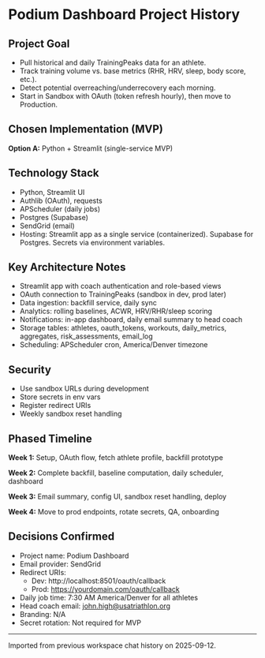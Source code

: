 # Podium Dashboard Project History

## Project Goal
- Pull historical and daily TrainingPeaks data for an athlete.
- Track training volume vs. base metrics (RHR, HRV, sleep, body score, etc.).
- Detect potential overreaching/underrecovery each morning.
- Start in Sandbox with OAuth (token refresh hourly), then move to Production.

## Chosen Implementation (MVP)
**Option A:** Python + Streamlit (single-service MVP)

## Technology Stack
- Python, Streamlit UI
- Authlib (OAuth), requests
- APScheduler (daily jobs)
- Postgres (Supabase)
- SendGrid (email)
- Hosting: Streamlit app as a single service (containerized). Supabase for Postgres. Secrets via environment variables.

## Key Architecture Notes
- Streamlit app with coach authentication and role-based views
- OAuth connection to TrainingPeaks (sandbox in dev, prod later)
- Data ingestion: backfill service, daily sync
- Analytics: rolling baselines, ACWR, HRV/RHR/sleep scoring
- Notifications: in-app dashboard, daily email summary to head coach
- Storage tables: athletes, oauth_tokens, workouts, daily_metrics, aggregates, risk_assessments, email_log
- Scheduling: APScheduler cron, America/Denver timezone

## Security
- Use sandbox URLs during development
- Store secrets in env vars
- Register redirect URIs
- Weekly sandbox reset handling

## Phased Timeline
**Week 1:** Setup, OAuth flow, fetch athlete profile, backfill prototype

**Week 2:** Complete backfill, baseline computation, daily scheduler, dashboard

**Week 3:** Email summary, config UI, sandbox reset handling, deploy

**Week 4:** Move to prod endpoints, rotate secrets, QA, onboarding

## Decisions Confirmed
- Project name: Podium Dashboard
- Email provider: SendGrid
- Redirect URIs: 
  - Dev: http://localhost:8501/oauth/callback 
  - Prod: https://yourdomain.com/oauth/callback
- Daily job time: 7:30 AM America/Denver for all athletes
- Head coach email: john.high@usatriathlon.org
- Branding: N/A
- Secret rotation: Not required for MVP

---
Imported from previous workspace chat history on 2025-09-12.
